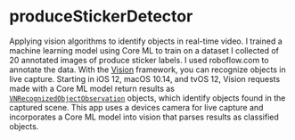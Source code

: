 # produceStickerDetector

Applying vision algorithms to identify objects in real-time video. I trained a machine learning model using Core ML to train on a dataset I collected of 20 annotated images of produce sticker labels. I used roboflow.com to annotate the data. With the [Vision](https://developer.apple.com/documentation/vision) framework, you can recognize objects in live capture.  Starting in iOS 12, macOS 10.14, and tvOS 12, Vision requests made with a Core ML model return results as  [`VNRecognizedObjectObservation`](https://developer.apple.com/documentation/vision/vnrecognizedobjectobservation) objects, which identify objects found in the captured scene. This app uses a devices camera for live capture and incorporates a Core ML model into vision that parses results as classified objects.
